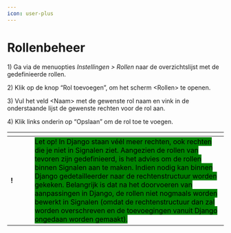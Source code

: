 ```yaml
---
icon: user-plus
---
```


# Rollenbeheer

1\)      Ga via de menuopties _Instellingen > Rollen_ naar de overzichtslijst met de gedefinieerde rollen.

2\)      Klik op de knop “Rol toevoegen”, om het scherm \<Rollen> te openen.

3\)      Vul het veld \<Naam> met de gewenste rol naam en vink in de onderstaande lijst de gewenste rechten voor de rol aan.

4\)      Klik links onderin op “Opslaan” om de rol toe te voegen.

<table data-header-hidden><thead><tr><th width="40"></th><th></th></tr></thead><tbody><tr><td><strong>!</strong></td><td><mark style="background-color:green;">Let op! In Django staan véél meer rechten, ook rechten die je niet in Signalen ziet. Aangezien de rollen van tevoren zijn gedefinieerd, is het advies om de rollen binnen Signalen aan te maken. Indien nodig kan binnen Django gedetailleerder naar de rechtenstructuur worden gekeken. Belangrijk is dat na het doorvoeren van aanpassingen in Django, de rollen niet nogmaals worden bewerkt in Signalen (omdat de rechtenstructuur dan zal worden overschreven en de toevoegingen vanuit Django ongedaan worden gemaakt).</mark></td></tr></tbody></table>


